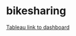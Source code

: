 # bikesharing

[Tableau link to dashboard](https://public.tableau.com/app/profile/alexander.r5084/viz/NYCCitibikeanalysis_16333052070550/NYCCitibikeanalysis)
